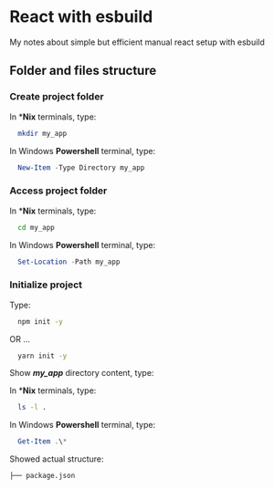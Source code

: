 # React with esbuild

My notes about simple but efficient manual react setup with esbuild

## Folder and files structure

### Create project folder

In ***Nix** terminals, type:

```bash
  mkdir my_app
```

In Windows **Powershell** terminal, type:

```powershell
  New-Item -Type Directory my_app
```

### Access project folder

In ***Nix** terminals, type:

```bash
  cd my_app
```

In Windows **Powershell** terminal, type:

```powershell
  Set-Location -Path my_app
```

### Initialize project

Type:

```bash
  npm init -y
```
OR ...

```bash
  yarn init -y
```

Show ***my_app*** directory content, type:

In ***Nix** terminals, type:

```bash
  ls -l .
```

In Windows **Powershell** terminal, type:

```powershell
  Get-Item .\*
```

Showed actual structure:

```bash
├── package.json
```
